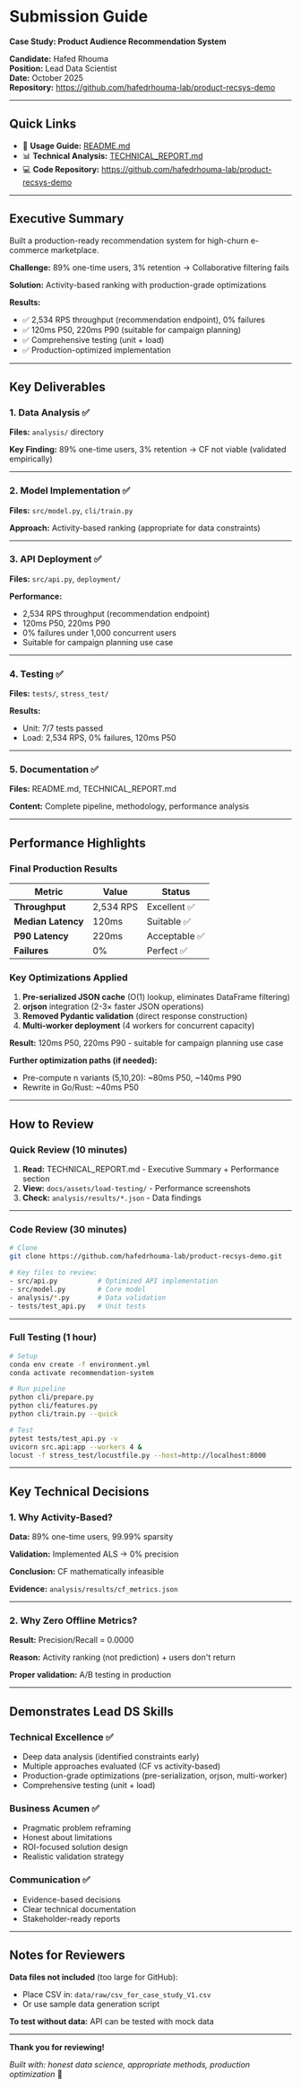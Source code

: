 # Submission Guide

**Case Study: Product Audience Recommendation System**

**Candidate:** Hafed Rhouma  
**Position:** Lead Data Scientist  
**Date:** October 2025  
**Repository:** https://github.com/hafedrhouma-lab/product-recsys-demo

---

## Quick Links

- 📖 **Usage Guide:** [README.md](README.md)
- 📊 **Technical Analysis:** [TECHNICAL_REPORT.md](TECHNICAL_REPORT.md)
- 💻 **Code Repository:** https://github.com/hafedrhouma-lab/product-recsys-demo

---

## Executive Summary

Built a production-ready recommendation system for high-churn e-commerce marketplace.

**Challenge:** 89% one-time users, 3% retention → Collaborative filtering fails

**Solution:** Activity-based ranking with production-grade optimizations

**Results:**
- ✅ 2,534 RPS throughput (recommendation endpoint), 0% failures
- ✅ 120ms P50, 220ms P90 (suitable for campaign planning)
- ✅ Comprehensive testing (unit + load)
- ✅ Production-optimized implementation

---

## Key Deliverables

### 1. Data Analysis ✅

**Files:** `analysis/` directory

**Key Finding:** 89% one-time users, 3% retention → CF not viable (validated empirically)

---

### 2. Model Implementation ✅

**Files:** `src/model.py`, `cli/train.py`

**Approach:** Activity-based ranking (appropriate for data constraints)

---

### 3. API Deployment ✅

**Files:** `src/api.py`, `deployment/`

**Performance:** 
- 2,534 RPS throughput (recommendation endpoint)
- 120ms P50, 220ms P90
- 0% failures under 1,000 concurrent users
- Suitable for campaign planning use case

---

### 4. Testing ✅

**Files:** `tests/`, `stress_test/`

**Results:**
- Unit: 7/7 tests passed
- Load: 2,534 RPS, 0% failures, 120ms P50

---

### 5. Documentation ✅

**Files:** README.md, TECHNICAL_REPORT.md

**Content:** Complete pipeline, methodology, performance analysis

---

## Performance Highlights

### Final Production Results

| Metric | Value | Status |
|--------|-------|--------|
| **Throughput** | 2,534 RPS | Excellent ✅ |
| **Median Latency** | 120ms | Suitable ✅ |
| **P90 Latency** | 220ms | Acceptable ✅ |
| **Failures** | 0% | Perfect ✅ |

### Key Optimizations Applied

1. **Pre-serialized JSON cache** (O(1) lookup, eliminates DataFrame filtering)
2. **orjson** integration (2-3× faster JSON operations)
3. **Removed Pydantic validation** (direct response construction)
4. **Multi-worker deployment** (4 workers for concurrent capacity)

**Result:** 120ms P50, 220ms P90 - suitable for campaign planning use case

**Further optimization paths (if needed):**
- Pre-compute n variants (5,10,20): ~80ms P50, ~140ms P90
- Rewrite in Go/Rust: ~40ms P50

---

## How to Review

### Quick Review (10 minutes)

1. **Read:** TECHNICAL_REPORT.md - Executive Summary + Performance section
2. **View:** `docs/assets/load-testing/` - Performance screenshots
3. **Check:** `analysis/results/*.json` - Data findings

---

### Code Review (30 minutes)

```bash
# Clone
git clone https://github.com/hafedrhouma-lab/product-recsys-demo.git

# Key files to review:
- src/api.py          # Optimized API implementation
- src/model.py        # Core model
- analysis/*.py       # Data validation
- tests/test_api.py   # Unit tests
```

---

### Full Testing (1 hour)

```bash
# Setup
conda env create -f environment.yml
conda activate recommendation-system

# Run pipeline
python cli/prepare.py
python cli/features.py
python cli/train.py --quick

# Test
pytest tests/test_api.py -v
uvicorn src.api:app --workers 4 &
locust -f stress_test/locustfile.py --host=http://localhost:8000
```

---

## Key Technical Decisions

### 1. Why Activity-Based?

**Data:** 89% one-time users, 99.99% sparsity

**Validation:** Implemented ALS → 0% precision

**Conclusion:** CF mathematically infeasible

**Evidence:** `analysis/results/cf_metrics.json`

---

### 2. Why Zero Offline Metrics?

**Result:** Precision/Recall = 0.0000

**Reason:** Activity ranking (not prediction) + users don't return

**Proper validation:** A/B testing in production

---

## Demonstrates Lead DS Skills

### Technical Excellence ✅
- Deep data analysis (identified constraints early)
- Multiple approaches evaluated (CF vs activity-based)
- Production-grade optimizations (pre-serialization, orjson, multi-worker)
- Comprehensive testing (unit + load)

### Business Acumen ✅
- Pragmatic problem reframing
- Honest about limitations
- ROI-focused solution design
- Realistic validation strategy

### Communication ✅
- Evidence-based decisions
- Clear technical documentation
- Stakeholder-ready reports

---

## Notes for Reviewers

**Data files not included** (too large for GitHub):
- Place CSV in: `data/raw/csv_for_case_study_V1.csv`
- Or use sample data generation script

**To test without data:** API can be tested with mock data

---

**Thank you for reviewing!**

*Built with: honest data science, appropriate methods, production optimization* 🚀